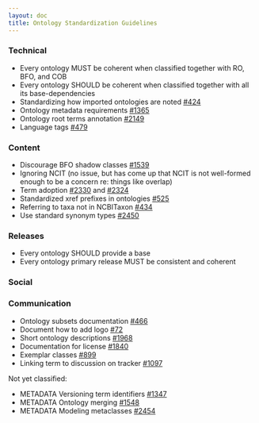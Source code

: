 ```yaml
---
layout: doc
title: Ontology Standardization Guidelines
---
```


### Technical

- Every ontology MUST be coherent when classified together with RO, BFO, and COB
- Every ontology SHOULD be coherent when classified together with all its base-dependencies
- Standardizing how imported ontologies are noted [#424](https://github.com/OBOFoundry/OBOFoundry.github.io/issues/424)
- Ontology metadata requirements [#1365](https://github.com/OBOFoundry/OBOFoundry.github.io/issues/1365)
- Ontology root terms annotation [#2149](https://github.com/OBOFoundry/OBOFoundry.github.io/issues/2149)
- Language tags [#479](https://github.com/OBOFoundry/OBOFoundry.github.io/issues/479)

### Content

- Discourage BFO shadow classes [#1539](https://github.com/OBOFoundry/OBOFoundry.github.io/issues/1539)
- Ignoring NCIT (no issue, but has come up that NCIT is not well-formed enough to be a concern re: things like overlap)
- Term adoption [#2330](https://github.com/OBOFoundry/OBOFoundry.github.io/issues/2330) and [#2324](https://github.com/OBOFoundry/OBOFoundry.github.io/issues/2324)
- Standardized xref prefixes in ontologies [#525](https://github.com/OBOFoundry/OBOFoundry.github.io/issues/525)
- Referring to taxa not in NCBITaxon [#434](https://github.com/OBOFoundry/OBOFoundry.github.io/issues/434)
- Use standard synonym types [#2450](https://github.com/OBOFoundry/OBOFoundry.github.io/issues/2450)

### Releases

- Every ontology SHOULD provide a base
- Every ontology primary release MUST be consistent and coherent

### Social


### Communication

- Ontology subsets documentation [#466](https://github.com/OBOFoundry/OBOFoundry.github.io/issues/446)
- Document how to add logo [#72](https://github.com/OBOFoundry/OBOFoundry.github.io/issues/72)
- Short ontology descriptions [#1968](https://github.com/OBOFoundry/OBOFoundry.github.io/issues/1968)
- Documentation for license [#1840](https://github.com/OBOFoundry/OBOFoundry.github.io/issues/1840)
- Exemplar classes [#899](https://github.com/OBOFoundry/OBOFoundry.github.io/issues/899)
- Linking term to discussion on tracker [#1097](https://github.com/OBOFoundry/OBOFoundry.github.io/issues/1097)


Not yet classified:

- METADATA Versioning term identifiers [#1347](https://github.com/OBOFoundry/OBOFoundry.github.io/issues/1347)
- METADATA Ontology merging [#1548](https://github.com/OBOFoundry/OBOFoundry.github.io/issues/1548)
- METADATA Modeling metaclasses [#2454](https://github.com/OBOFoundry/OBOFoundry.github.io/issues/2454)
